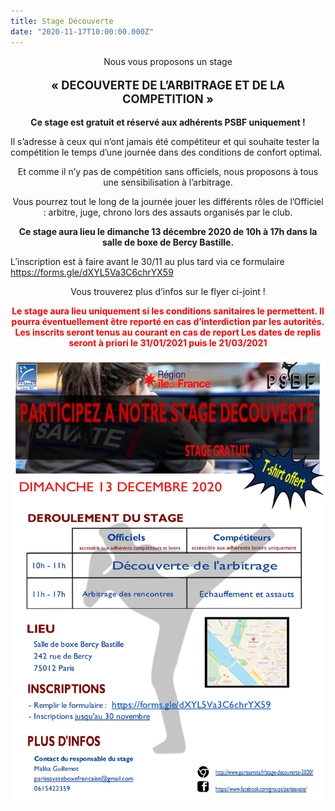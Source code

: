 ```yaml
---
title: Stage Découverte
date: "2020-11-17T10:00:00.000Z"
---
```

<p align="center">
Nous vous proposons un stage 
</p>

<p align="center" style="font-weight: bold; font-size:1.3em;"><strong>« DECOUVERTE DE L’ARBITRAGE ET DE LA COMPETITION »</strong></p>

<p align="center" style="font-weight: bold">Ce stage est gratuit et réservé aux adhérents PSBF uniquement !</p>

<span align="center"> Il s’adresse à ceux qui n’ont jamais été compétiteur et qui souhaite tester la compétition le temps d’une journée dans des conditions de confort optimal.</span>

<p align="center">Et comme il n’y pas de compétition sans officiels, nous proposons à tous une sensibilisation à l’arbitrage.</p>

<p align="center">Vous pourrez tout le long de la journée jouer les différents rôles de l’Officiel : arbitre, juge, chrono lors des assauts organisés par le club.</p>

<p align="center" style="font-weight: bold">Ce stage aura lieu le dimanche 13 décembre 2020 de 10h à 17h dans la salle de boxe de Bercy Bastille.</p>

L’inscription est à faire avant le 30/11 au plus tard via ce formulaire https://forms.gle/dXYL5Va3C6chrYX59

<p align="center">Vous trouverez plus d’infos sur le flyer ci-joint !</p>

<p align="center" style="font-weight: bold; color: red">
Le stage aura lieu uniquement si les conditions sanitaires le permettent. Il pourra éventuellement être reporté en cas d’interdiction par les autorités.
Les inscrits seront tenus au courant en cas de report
Les dates de replis seront à priori le 31/01/2021 puis le 21/03/2021
</p>

[![Flyer](./flyer-stage-decouverte-2020.png)](https://forms.gle/dXYL5Va3C6chrYX59)

